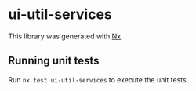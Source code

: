 # ui-util-services

This library was generated with [Nx](https://nx.dev).

## Running unit tests

Run `nx test ui-util-services` to execute the unit tests.
